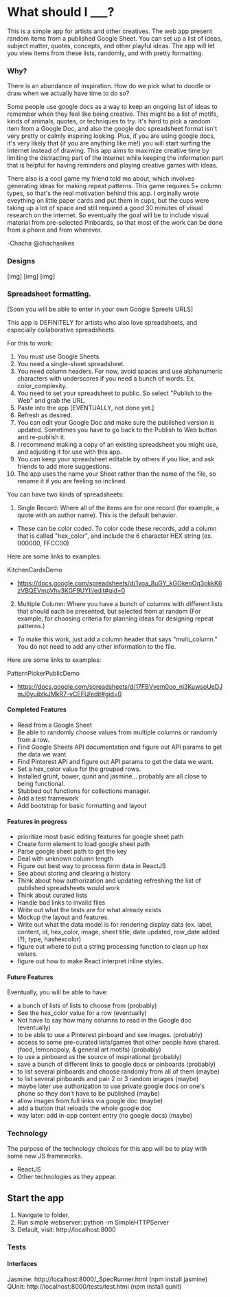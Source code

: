 # What should I ___?

This is a simple app for artists and other creatives. 
The web app present random items from a published Google Sheet.
You can set up a list of ideas, subject matter, quotes, concepts, and other playful ideas.
The app will let you view items from these lists, randomly, and with pretty formatting.


### Why?
There is an abundance of inspiration. How do we pick what to doodle or draw when we actually have time to do so? 

Some people use google docs as a way to keep an ongoing list of ideas to remember when they feel like being creative. This might be a list of motifs, kinds of animals, quotes, or techniques to try. It's hard to pick a random item from a Google Doc, and also the google doc spreadsheet format isn't very pretty or calmly inspiring looking. Plus, if you are using google docs, it's very likely that (if you are anything like me!) you will start surfing the Internet instead of drawing. This app aims to maximize creative time by limiting the distracting part of the internet while keeping the information part that is helpful for having reminders and playing creative games with ideas.

There also is a cool game my friend told me about, which involves generating ideas for making repeat patterns. This game requires 5+ column types, so that's the real motivation behind this app. I orginally wrote eveything on little paper cards and put them in cups, but the cups were taking up a lot of space and still required a good 30 minutes of visual research on the internet. So eventually the goal will be to include visual material from pre-selected Pinboards, so that most of the work can be done from a phone and from wherever.


-Chacha @chachasikes

### Designs
[img]  [img]  [img]


### Spreadsheet formatting.

[Soon you will be able to enter in your own Google Spreets URLS]

This app is DEFINITELY for artists who also love spreadsheets, and especially collaborative spreadsheets.

For this to work:
1. You must use Google Sheets.
2. You need a single-sheet spreadsheet.
3. You need column headers. For now, avoid spaces and use alphanumeric characters with underscores if you need a bunch of words. Ex. color_complexity. 
4. You need to set your spreadsheet to public. So select "Publish to the Web" and grab the URL.
5. Paste into the app [EVENTUALLY, not done yet.]
6. Refresh as desired.
7. You can edit your Google Doc and make sure the published version is updated. Sometimes you have to go back to the Publish to Web button and re-publish it.
8. I recommend making a copy of an existing spreadsheet you might use, and adjusting it for use with this app.
9. You can keep your spreadsheet editable by others if you like, and ask friends to add more suggestions. 
10. The app uses the name your Sheet rather than the name of the file, so rename it if you are feeling so inclined.

You can have two kinds of spreadsheets:
1. Single Record: Where all of the items are for one record (for example, a quote with an author name). This is the default behavior.
  * These can be color coded. To color code these records, add a column that is called "hex_color", and include the 6 character HEX string (ex. 000000, FFCC00)
  
  Here are some links to examples:

  KitchenCardsDemo
  * https://docs.google.com/spreadsheets/d/1voa_8uGY_kGOkenOq3pkkK6zVBQEVmpVhv3KGF9UYII/edit#gid=0

2. Multiple Column: Where you have a bunch of columns with different lists that should each be presented, but selected from at random (For example, for choosing criteria for planning ideas for designing repeat patterns.) 
  * To make this work, just add a column header that says "multi_column." You do not need to add any other information to the file.

  Here are some links to examples: 

  PatternPickerPublicDemo
  * https://docs.google.com/spreadsheets/d/17FBVvem0oo_nj3KuwsoUeDJmJ0yuibtkJMkR7-vCEFU/edit#gid=0


#### Completed Features
- Read from a Google Sheet
- Be able to randomly choose values from multiple columns or randomly from a row.
- Find Google Sheets API documentation and figure out API params to get the data we want.
- Find Pinterest API and figure out API params to get the data we want.
- Set a hex_color value for the grouped rows.
- Installed grunt, bower, qunit and jasmine... probably are all close to being functional.
- Stubbed out functions for collections manager.
- Add a test framework
- Add bootstrap for basic formatting and layout


#### Features in progress
- prioritize most basic editing features for google sheet path
- Create form element to load google sheet path
- Parse google sheet path to get the key
- Deal with unknown column length
- Figure out best way to process form data in ReactJS
- See about storing and clearing a history
- Think about how authorization and updating refreshing the list of published spreadsheets would work
- Think about curated lists
- Handle bad links to invalid files
- Write out what the tests are for what already exists
- Mockup the layout and features.
- Write out what the data model is for rendering display data (ex. label, content, id, hex_color, image, sheet title, date updated, row_date added (?), type, hashexcolor) 
- figure out where to put a string processing function to clean up hex values.
- figure out how to make React interpret inline styles.

#### Future Features
Eventually, you will be able to have:
- a bunch of lists of lists to choose from (probably)
- See the hex_color value for a row (eventually)
- Not have to say how many columns to read in the Google doc (eventually)
- to be able to use a Pinterest pinboard and see images. (probably)
- access to some pre-curated lists/games that other people have shared. (food, lemonopoly, & general art motifs) (probably)
- to use a pinboard as the source of inspirational (probably)
- save a bunch of different links to google docs or pinboards (probably)
- to list several pinboards and choose randomly from all of them (maybe)
- to list several pinboards and pair 2 or 3 random images (maybe)
- maybe later use authorization to use private google docs on one's phone so they don't have to be published (maybe)
- allow images from full links via google doc (maybe)
- add a button that reloads the whole google doc
- way later: add in-app content entry (no google docs) (maybe)

### Technology
The purpose of the technology choices for this app will be to play with some new JS frameworks. 
* ReactJS
* Other technologies as they appear.



## Start the app
1. Navigate to folder.
2. Run simple webserver: python -m SimpleHTTPServer
3. Default, visit: http://localhost:8000


### Tests

#### Interfaces
Jasmine: http://localhost:8000/_SpecRunner.html   (npm install jasmine)
QUnit: http://localhost:8000/tests/test.html   (npm install qunit)


